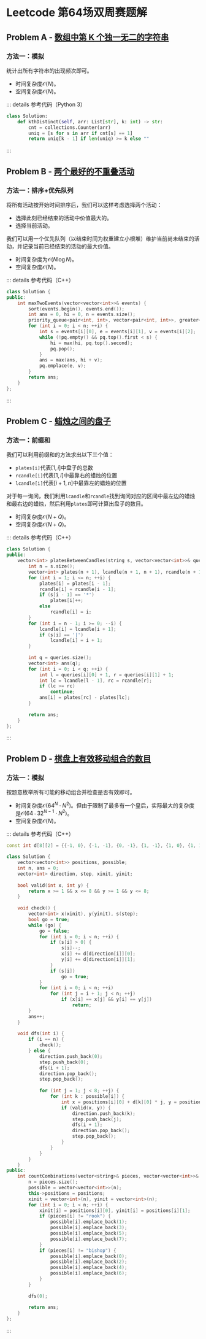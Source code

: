 # Leetcode 第64场双周赛题解

## Problem A - [数组中第 K 个独一无二的字符串](https://leetcode.cn/problems/kth-distinct-string-in-an-array/)

### 方法一：模拟

统计出所有字符串的出现频次即可。

- 时间复杂度$\mathcal{O}(N)$。
- 空间复杂度$\mathcal{O}(N)$。

::: details 参考代码（Python 3）

```python
class Solution:
    def kthDistinct(self, arr: List[str], k: int) -> str:
        cnt = collections.Counter(arr)
        uniq = [s for s in arr if cnt[s] == 1]
        return uniq[k - 1] if len(uniq) >= k else ""
```

:::


## Problem B - [两个最好的不重叠活动](https://leetcode.cn/problems/two-best-non-overlapping-events/)

### 方法一：排序+优先队列

将所有活动按开始时间排序后，我们可以这样考虑选择两个活动：
- 选择此刻已经结束的活动中价值最大的。
- 选择当前活动。

我们可以用一个优先队列（以结束时间为权重建立小根堆）维护当前尚未结束的活动，并记录当前已经结束的活动的最大价值。

- 时间复杂度为$\mathcal{O}(N\log N)$。
- 空间复杂度$\mathcal{O}(N)$。

::: details 参考代码（C++）

```cpp
class Solution {
public:
    int maxTwoEvents(vector<vector<int>>& events) {
        sort(events.begin(), events.end());
        int ans = 0, hi = 0, n = events.size();
        priority_queue<pair<int, int>, vector<pair<int, int>>, greater<>> pq;
        for (int i = 0; i < n; ++i) {
            int s = events[i][0], e = events[i][1], v = events[i][2];
            while (!pq.empty() && pq.top().first < s) {
                hi = max(hi, pq.top().second);
                pq.pop();
            }
            ans = max(ans, hi + v);
            pq.emplace(e, v);
        }
        return ans;
    }
};
```

:::

## Problem C - [蜡烛之间的盘子](https://leetcode.cn/problems/plates-between-candles/)

### 方法一：前缀和

我们可以利用前缀和的方法求出以下三个值：
- `plates[i]`代表$[1,i]$中盘子的总数
- `rcandle[i]`代表$[1,i]$中最靠右的蜡烛的位置
- `lcandle[i]`代表$[i+1,n]$中最靠左的蜡烛的位置

对于每一询问，我们利用`lcandle`和`rcandle`找到询问对应的区间中最左边的蜡烛和最右边的蜡烛，然后利用`plates`即可计算出盘子的数目。

- 时间复杂度$\mathcal{O}(N+Q)$。
- 空间复杂度$\mathcal{O}(N+Q)$。

::: details 参考代码（C++）

```cpp
class Solution {
public:
    vector<int> platesBetweenCandles(string s, vector<vector<int>>& queries) {
        int n = s.size();
        vector<int> plates(n + 1), lcandle(n + 1, n + 1), rcandle(n + 1);
        for (int i = 1; i <= n; ++i) {
            plates[i] = plates[i - 1];
            rcandle[i] = rcandle[i - 1];
            if (s[i - 1] == '*')
                plates[i]++;
            else
                rcandle[i] = i;
        }
        for (int i = n - 1; i >= 0; --i) {
            lcandle[i] = lcandle[i + 1];
            if (s[i] == '|')
                lcandle[i] = i + 1;
        }
        
        int q = queries.size();
        vector<int> ans(q);
        for (int i = 0; i < q; ++i) {
            int l = queries[i][0] + 1, r = queries[i][1] + 1;
            int lc = lcandle[l - 1], rc = rcandle[r];
            if (lc >= rc)
                continue;
            ans[i] = plates[rc] - plates[lc];
        }
        
        return ans;
    }
};
```

:::

## Problem D - [棋盘上有效移动组合的数目](https://leetcode.cn/problems/number-of-valid-move-combinations-on-chessboard/)

### 方法一：模拟

按题意枚举所有可能的移动组合并检查是否有效即可。

- 时间复杂度$\mathcal{O}(64^N\cdot N^2)$。但由于限制了最多有一个皇后，实际最大的复杂度是$\mathcal{O}(64\cdot 32^{N-1}\cdot N^2)$。
- 空间复杂度$\mathcal{O}(N)$。

::: details 参考代码（C++）

```cpp
const int d[8][2] = {{-1, 0}, {-1, -1}, {0, -1}, {1, -1}, {1, 0}, {1, 1}, {0, 1}, {-1, 1}};

class Solution {
    vector<vector<int>> positions, possible;
    int n, ans = 0;
    vector<int> direction, step, xinit, yinit;
    
    bool valid(int x, int y) {
        return x >= 1 && x <= 8 && y >= 1 && y <= 8;
    }
    
    void check() {
        vector<int> x(xinit), y(yinit), s(step);
        bool go = true;
        while (go) {
            go = false;
            for (int i = 0; i < n; ++i) {
                if (s[i] > 0) {
                    s[i]--;
                    x[i] += d[direction[i]][0];
                    y[i] += d[direction[i]][1];
                }
                if (s[i])
                    go = true;
            }
            for (int i = 0; i < n; ++i)
                for (int j = i + 1; j < n; ++j)
                    if (x[i] == x[j] && y[i] == y[j])
                        return;
        }
        ans++;
    }
    
    void dfs(int i) {        
        if (i == n) {
            check();
        } else {
            direction.push_back(0);
            step.push_back(0);
            dfs(i + 1);
            direction.pop_back();
            step.pop_back();
            
            for (int j = 1; j < 8; ++j) {
                for (int k : possible[i]) {
                    int x = positions[i][0] + d[k][0] * j, y = positions[i][1] + d[k][1] * j;
                    if (valid(x, y)) {
                        direction.push_back(k);
                        step.push_back(j);
                        dfs(i + 1);
                        direction.pop_back();
                        step.pop_back();
                    }
                }
            }
        }
    }
public:
    int countCombinations(vector<string>& pieces, vector<vector<int>>& positions) {
        n = pieces.size();
        possible = vector<vector<int>>(n);
        this->positions = positions;
        xinit = vector<int>(n), yinit = vector<int>(n);
        for (int i = 0; i < n; ++i) {
            xinit[i] = positions[i][0], yinit[i] = positions[i][1];
            if (pieces[i] != "rook") {
                possible[i].emplace_back(1);
                possible[i].emplace_back(3);
                possible[i].emplace_back(5);
                possible[i].emplace_back(7);
            }
            if (pieces[i] != "bishop") {
                possible[i].emplace_back(0);
                possible[i].emplace_back(2);
                possible[i].emplace_back(4);
                possible[i].emplace_back(6);
            }
        }
        
        dfs(0);
        
        return ans;
    }
};
```

:::

<Utterances />
